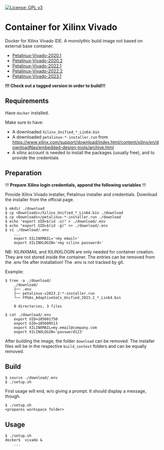 [![License: GPL v3](https://img.shields.io/badge/License-GPL%20v3-blue.svg)](https://www.gnu.org/licenses/gpl-3.0.html)

# Container for Xilinx Vivado

Docker for Xilinx Vivado IDE. A monolythic build image not based on external base container.  

- [Petalinux-Vivado-2020.1](https://github.com/Rubusch/docker__peta-vivado/tree/xilinx-2020.1)
- [Petalinux-Vivado-2020.2](https://github.com/Rubusch/docker__peta-vivado/tree/xilinx-2020.2)
- [Petalinux-Vivado-2022.1](https://github.com/Rubusch/docker__peta-vivado/tree/xilinx-2022.1)
- [Petalinux-Vivado-2022.2](https://github.com/Rubusch/docker__peta-vivado/tree/xilinx-2022.2)
- [Petalinux-Vivado-2023.1](https://github.com/Rubusch/docker__peta-vivado/tree/xilinx-2023.1)

**!!! Check out a tagged version in order to build!!!**


## Requirements

Have `docker` installed.  

Make sure to have:  
  - A downloaded ``Xilinx_Unified_*_Lin64.bin``
  - A downloaded ``petalinux-*-installer.run`` from https://www.xilinx.com/support/download/index.html/content/xilinx/en/downloadNav/embedded-design-tools/archive.html
  - A xilinx account is needed to install the packages (usually free), and to provide the credentials


## Preparation

!!! **Prepare Xilinx login credentials, append the following variables** !!!  


Provide Xilinx Vivado installer, Petalinux installer and credentials. Download the installer from the official page.  

```
$ mkdir ./download
$ cp <Downloads>/Xilinx_Unified_*_Lin64.bin ./download
$ cp <Downloads>/petalinux-*-installer.run ./download
$ echo "export UID=$(id -u)" > ./download/.env
$ echo "export GID=$(id -g)" >> ./download/.env
$ vi ./download/.env
    ...
    export XILINXMAIL='<my email>'
    export XILINXLOGIN='<my xilinx password>'
```
NB: XILINXMAIL and XILINXLOGIN are only needed for container creation. They are not stored inside the container. The entries can be removed from the .env file after installation! The .env is not tracked by git.  

Example:  
```
$ tree -a ./download/
    ./download/
    ├── .env
    ├── petalinux-v2023.2-*-installer.run
    └── FPGAs_AdaptiveSoCs_Unified_2023.2_*_Lin64.bin

    0 directories, 3 files

$ cat ./download/.env
    export UID=105601750
    export GID=105600513
    export XILINXMAIL=my.email@company.com
    export XILINXLOGIN='password123'
```
After building the image, the folder `download` can be removed. The installer files will be in the respective `build_context` folders and can be equally removed.

## Build

```
$ source ./download/.env
$ ./setup.sh
```
First usage will end, w/o giving a prompt. It should display a message, though.  
```
$ ./setup.sh
<prepares workspace folder>
```

## Usage

```
$ ./setup.sh
docker$  vivado &
    ...
```
